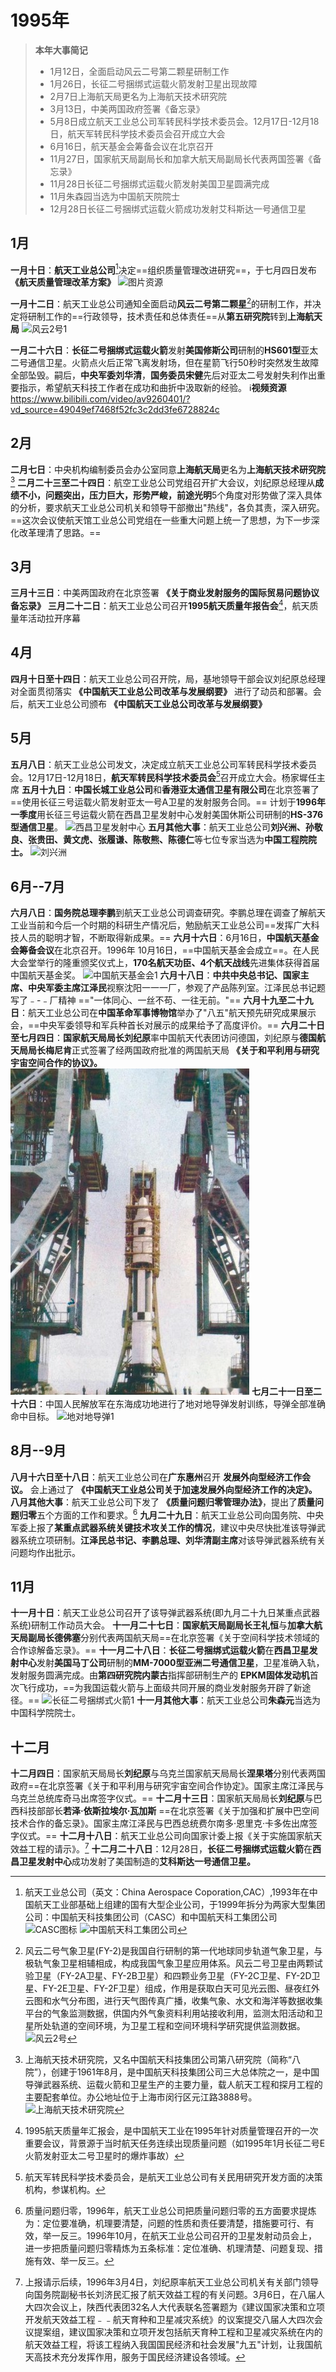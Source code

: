 # 1995年
> **本年大事简记**
> 
> - 1月12日，全面启动风云二号第二颗星研制工作
> - 1月26日，长征二号捆绑式运载火箭发射卫星出现故障
> - 2月7日上海航天局更名为上海航天技术研究院
> - 3月13日，中美两国政府签署《备忘录》
> - 5月8日成立航天工业总公司军转民科学技术委员会。12月17日-12月18日，航天军转民科学技术委员会召开成立大会
> - 6月16日，航天基金会筹备会议在北京召开
> - 11月27日，国家航天局副局长和加拿大航天局副局长代表两国签署《备忘录》
> - 11月28日长征二号捆绑式运载火箭发射美国卫星圆满完成
> - 11月朱森园当选为中国航天院院士
> - 12月28日长征二号捆绑式运载火箭成功发射艾科斯达一号通信卫星

## 1月

**一月十日**：**航天工业总公司**[^1]决定==组织质量管理改进研究==，于七月四日发布  **《航天质量管理改革方案》**
![图片资源](https://pic3.zhimg.com/v2-8058572706ba47fadc226ad893fb5e02_1440w.jpg)

**一月十二日**：航天工业总公司通知全面启动**风云二号第二颗星**[^2]的研制工作，并决定将研制工作的==行政领导，技术责任和总体责任==从**第五研究院**转到**上海航天局**
![风云2号](https://ts2.tc.mm.bing.net/th/id/OIP-C.tvxT-ZNpV6CUmp3lgBEJzQHaE-?rs=1&pid=ImgDetMain&o=7&rm=3)1

**一月二十六日**：**长征二号捆绑式运载火箭**发射**美国修斯公司**研制的**HS601型**亚太二号通信卫星。火箭点火后正常飞离发射场，但在星箭飞行50秒时突然发生故障全部坠毁。嗣后，**中央军委刘华清**，**国务委员宋健**先后对亚太二号发射失利作出重要指示，希望航天科技工作者在成功和曲折中汲取新的经验。
&#x2139;&#xfe0f;**视频资源**
https://www.bilibili.com/video/av9260401/?vd_source=49049ef7468f52fc3c2dd3fe6728824c
## 2月
**二月七日**：中央机构编制委员会办公室同意**上海航天局**更名为**上海航天技术研究院**[^3]
**二月二十三至二十四日**：航空工业总公司党组召开扩大会议，刘纪原总经理从**成绩不小，问题突出，压力巨大，形势严峻，前途光明**5个角度对形势做了深入具体的分析，要求航天工业总公司机关和领导干部撤出"热线"，各负其责，深入研究。==这次会议使航天馆工业总公司党组在一些重大问题上统一了思想，为下一步深化改革理清了思路。==
## 3月
**三月十三日**：中美两国政府在北京签署 **《关于商业发射服务的国际贸易问题协议备忘录》**
**三月二十二日**：航天工业总公司召开**1995航天质量年报告会**[^4]，航天质量年活动拉开序幕
## 4月
**四月十日至十四日**：航天工业总公司召开院，局，基地领导干部会议刘纪原总经理对全面贯彻落实 **《中国航天工业总公司改革与发展纲要》** 进行了动员和部署。会后，航天工业总公司颁布 **《中国航天工业总公司改革与发展纲要》**
## 5月
**五月八日**：航天工业总公司发文，决定成立航天工业总公司军转民科学技术委员会。12月17日-12月18日，**航天军转民科学技术委员会**[^5]召开成立大会。杨家墀任主席
**五月十九日**：**中国长城工业总公司**和**香港亚太通信卫星有限公司**在北京签署了==使用长征三号运载火箭发射亚太一号A卫星的发射服务合同。== 计划于**1996年一季度**用长征三号运载火箭在西昌卫星发射中心发射美国休斯公司研制的**HS-376型通信卫星**。
![西昌卫星发射中心](https://youimg1.c-ctrip.com/target/100j0t000000ib7yq8214.jpg)
**五月其他大事**：航天工业总公司**刘兴洲、孙敬良、张贵田、黄文虎、张履谦、陈敬熊、陈德仁**等七位专家当选为**中国工程院院士。**
![刘兴洲](https://ysg.ckcest.cn/ysgOld/uploadfile/cae/personalart/photo/125/c798fb55-8940-4d16-8201-1929db4f9015.jpeg)
## 6月--7月
**六月八日**：**国务院总理李鹏**到航天工业总公司调查研究。李鹏总理在调查了解航天工业当前和今后一个时期的科研生产情况后，勉励航天工业总公司==发挥广大科技人员的聪明才智，不断取得新成果。==
**六月十六日**：6月16日，**中国航天基金会筹备会议**在北京召开。1996年 10月16日，==中国航天基金会成立==。在人民大会堂举行的隆重颁奖仪式上，**170名航天功臣、4个航天战线**先进集体获得首届中国航天基金奖。
![中国航天基金会](https://ts1.tc.mm.bing.net/th/id/OIP-C.ghiTbiPtvHSRZXiDu9Xp_gHaE7?rs=1&pid=ImgDetMain&o=7&rm=3)1
**六月十八日**：**中共中央总书记、国家主席、中央军委主席江泽民**视察沈阳一一一厂，参观了产品陈列室。江泽民总书记题写了﹣-﹣厂精神 =="一体同心、一丝不苟、一往无前。"==
**六月十九至二十九日**：航天工业总公司在**中国革命军事博物馆**举办了"八五"航天预先研究成果展示会，==中央军委领导和军兵种首长对展示的成果给予了高度评价。==
**六月二十日至七月四日**：**国家航天局局长刘纪原**率中国航天代表团访问德国，刘纪原与**德国航天局局长梅尼肯**正式签署了经两国政府批准的两国航天局 **《关于和平利用与研究宇宙空间合作的协议》。**
![刘纪原](image.png)
**七月二十一日至二十六日**：中国人民解放军在东海成功地进行了地对地导弹发射训练，导弹全部准确命中目标。
![地对地导弹](https://ts2.tc.mm.bing.net/th/id/OIP-C.gZA9VOWC6cgV-n8kH7aiJwHaFh?rs=1&pid=ImgDetMain&o=7&rm=3)1
## 8月--9月
**八月十六日至十八日**：航天工业总公司在**广东惠州**召开 **发展外向型经济工作会议。** 会上通过了 **《中国航天工业总公司关于加速发展外向型经济工作的决定》。**
**八月其他大事**：航天工业总公司下发了 **《质量问题归零管理办法》**，提出了**质量问题归零**五个方面的工作和要求。[^6]
**九月二十九日**：航天工业总公司向国务院、中央军委上报了**某重点武器系统关键技术攻关工作的情况**，建议中央尽快批准该导弹武器系统立项研制。**江泽民总书记、李鹏总理、刘华清副主席**对该导弹武器系统有关问题均作出批示。
## 11月
**十一月十日**：航天工业总公司召开了该导弹武器系统(即九月二十九日某重点武器系统)研制工作动员大会。
**十一月二十七日**：**国家航天局副局长王礼恒**与**加拿大航天局副局长德佛塞**分别代表两国航天局==在北京签署《关于空间科学技术领域的合作谅解备忘录》。==
**十一月二十八日**：**长征二号捆绑式运载火箭**在**西昌卫星发射中心**发射**美国马丁公司**研制的**MM-7000型亚洲二号通信卫星**，卫星准确入轨，发射服务圆满完成。由**第四研究院内蒙古**指挥部研制生产的 **EPKM固体发动机**首次飞行成功，==为我国运载火箭与上面级共同开展的商业发射服务开辟了新途径。==
![长征二号捆绑式火箭](https://ts4.tc.mm.bing.net/th/id/OIP-C.Bc73kmW1-JCcMX2y2393MwHaE8?rs=1&pid=ImgDetMain&o=7&rm=3)1
**十一月其他大事**：航天工业总公司**朱森元**当选为中国科学院院士。
## 十二月
**十二月四日**：国家航天局局长**刘纪原**与乌克兰国家航天局局长**涅果塔**分别代表两国政府==在北京签署《关于和平利用与研究宇宙空间合作协定》。国家主席江泽民与乌克兰总统库奇马出席签字仪式。==
**十二月十三日**：国家航天局局长**刘纪原**与巴西科技部部长**若泽·依斯拉埃尔·瓦加斯** ==在北京签署《关于加强和扩展中巴空间技术合作的备忘录》。国家主席江泽民与巴西总统费尔南多·恩里克·卡多佐出席签字仪式。==
**十二月十八日**：航天工业总公司向国家计委上报《关于实施国家航天效益工程的请示》。[^7]
**十二月二十八日**：12月28日，**长征二号捆绑式运载火箭**在**西昌卫星发射中心**成功发射了美国制造的**艾科斯达一号通信卫星。**

[^1]:航天工业总公司（英文：China Aerospace Coporation,CAC）,1993年在中国航天工业部基础上组建的国有大型企业公司，于1999年拆分为两家大型集团公司：中国航天科技集团公司（CASC）和中国航天科工集团公司
![CASC图标](https://ts1.tc.mm.bing.net/th/id/R-C.c5f1b93a8dba385c96d2bf5c8e700eb1?rik=%2bhedQ%2brzgQIGQg&riu=http%3a%2f%2fwww.whxinyuexiang.com%2fuploadfile%2f2019%2f1030%2f20191030144941_49539.jpg&ehk=xLFZqDMaCMR1klQNTF2q2dtRhJ%2fEEQSUU%2f4bbZIvzTs%3d&risl=&pid=ImgRaw&r=0)
![中国航天科工集团公司](https://k.sinaimg.cn/n/sinakd20240406s/200/w1080h720/20240406/9b5a-40b12c1a39d817ac999dda9d59a644cb.jpg/w700d1q75cms.jpg?by=cms_fixed_width)
[^2]:风云二号气象卫星(FY-2)是我国自行研制的第一代地球同步轨道气象卫星，与极轨气象卫星相辅相成，构成我国气象卫星应用体系。风云二号卫星由两颗试验卫星（FY-2A卫星、FY-2B卫星）和四颗业务卫星（FY-2C卫星、FY-2D卫星、FY-2E卫星、FY-2F卫星）组成，作用是获取白天可见光云图、昼夜红外云图和水气分布图，进行天气图传真广播，收集气象、水文和海洋等数据收集平台的气象监测数据，供国内外气象资料利用站接收利用，监测太阳活动和卫星所处轨道的空间环境，为卫星工程和空间环境科学研究提供监测数据。
![风云2号](https://bkimg.cdn.bcebos.com/pic/d8f9d72a6059252d8db7de65369b033b5bb5b92b?x-bce-process=image/format,f_auto/watermark,image_d2F0ZXIvYmFpa2UyNzI,g_7,xp_5,yp_5,P_20/resize,m_lfit,limit_1,h_1080)
[^3]:上海航天技术研究院，又名中国航天科技集团公司第八研究院（简称“八院”），创建于1961年8月，是中国航天科技集团公司三大总体院之一，是中国导弹武器系统、运载火箭和卫星生产的主要力量，载人航天工程和探月工程的主要配套单位。办公地址位于上海市闵行区元江路3888号。
![上海航天技术研究院](https://www.job.sjtu.edu.cn/eweb/images/smart/image/2021-09-14/1631604940717008952.jpg)
[^4]:1995航天质量年汇报会，是中国航天工业在1995年针对质量管理召开的一次重要会议，背景源于当时航天任务连续出现质量问题（如1995年1月长征二号E火箭发射亚太二号卫星时的爆炸事故）
[^5]:航天军转民科学技术委员会，是航天工业总公司有关民用研究开发方面的决策机构，参谋机构。
[^6]:质量问题归零，1996年，航天工业总公司把质量问题归零的五方面要求提炼为：定位要准确，机理要清楚，问题的性质和责任要清楚，措施要可行、有效，举一反三。1996年10月，在航天工业总公司召开的卫星发射动员会上，进一步把质量问题归零精炼为五条标准：定位准确、机理清楚、问题复现、措施有效、举一反三。
[^7]:上报请示后续，1996年3月4日，刘纪原率航天工业总公司机关有关部门领导向国务院副秘书长刘济民汇报了航天效益工程的有关问题。3月6日，在八届人大四次会议上，陕西代表团32名人大代表联名签署题为《建议国家决策和立项开发航天效益工程﹣﹣航天育种和卫星减灾系统》的议案提交八届人大四次会议提案组，建议国家决策和立项开发包括航天育种工程和卫星减灾系统在内的航天效益工程，将该工程纳入我国国民经济和社会发展"九五"计划，让我国航天高技术充分发挥作用，服务于国民经济建设各领域。